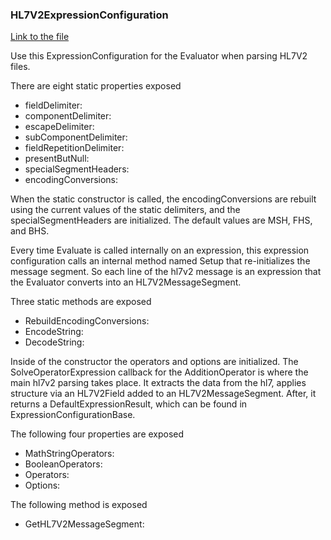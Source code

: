 ### HL7V2ExpressionConfiguration

[Link to the file](/api/ExpressionEvaluatorForDotNet.HL7V2ExpressionConfiguration.html)

Use this ExpressionConfiguration for the Evaluator when parsing HL7V2 files.

There are eight static properties exposed

- fieldDelimiter:
- componentDelimiter:
- escapeDelimiter:
- subComponentDelimiter:
- fieldRepetitionDelimiter:
- presentButNull:
- specialSegmentHeaders:
- encodingConversions:

When the static constructor is called, the encodingConversions are rebuilt using the current values of the static delimiters, and the specialSegmentHeaders are initialized. The default values are MSH, FHS, and BHS.

Every time Evaluate is called internally on an expression, this expression configuration calls an internal method named Setup that re-initializes the message segment. So each line of the hl7v2 message is an expression that the Evaluator converts into an HL7V2MessageSegment.

Three static methods are exposed

- RebuildEncodingConversions:
- EncodeString:
- DecodeString:

Inside of the constructor the operators and options are initialized. The SolveOperatorExpression callback for the AdditionOperator is where the main hl7v2 parsing takes place. It extracts the data from the hl7, applies structure via an HL7V2Field added to an HL7V2MessageSegment. After, it returns a DefaultExpressionResult, which can be found in ExpressionConfigurationBase.

The following four properties are exposed

- MathStringOperators:
- BooleanOperators:
- Operators:
- Options:

The following method is exposed

- GetHL7V2MessageSegment:
